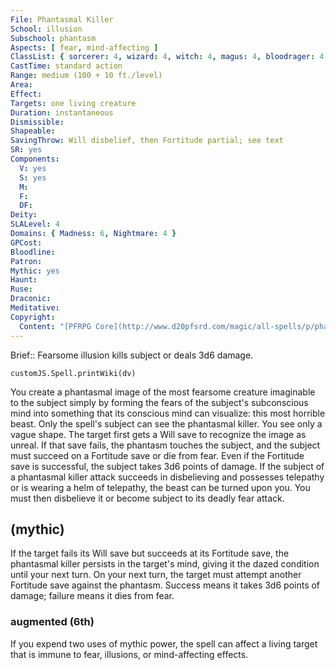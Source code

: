 ```yaml
---
File: Phantasmal Killer
School: illusion
Subschool: phantasm
Aspects: [ fear, mind-affecting ]
ClassList: { sorcerer: 4, wizard: 4, witch: 4, magus: 4, bloodrager: 4, psychic: 4, mesmerist: 4, spiritualist: 4, medium: 3 }
CastTime: standard action
Range: medium (100 + 10 ft./level)
Area: 
Effect: 
Targets: one living creature
Duration: instantaneous
Dismissible: 
Shapeable: 
SavingThrow: Will disbelief, then Fortitude partial; see text
SR: yes
Components:
  V: yes
  S: yes
  M: 
  F: 
  DF: 
Deity: 
SLALevel: 4
Domains: { Madness: 6, Nightmare: 4 }
GPCost: 
Bloodline: 
Patron: 
Mythic: yes
Haunt: 
Ruse: 
Draconic: 
Meditative: 
Copyright:
  Content: "[PFRPG Core](http://www.d20pfsrd.com/magic/all-spells/p/phantasmal-killer)"
---
```

Brief:: Fearsome illusion kills subject or deals 3d6 damage.

```dataviewjs
customJS.Spell.printWiki(dv)
```

You create a phantasmal image of the most fearsome creature imaginable to the subject simply by forming the fears of the subject's subconscious mind into something that its conscious mind can visualize: this most horrible beast. Only the spell's subject can see the phantasmal killer. You see only a vague shape. The target first gets a Will save to recognize the image as unreal. If that save fails, the phantasm touches the subject, and the subject must succeed on a Fortitude save or die from fear.  Even if the Fortitude save is successful, the subject takes 3d6 points of damage.  If the subject of a phantasmal killer attack succeeds in disbelieving and possesses telepathy or is wearing a helm of telepathy, the beast can be turned upon you. You must then disbelieve it or become subject to its deadly fear attack.


## (mythic)

If the target fails its Will save but succeeds at its Fortitude save, the phantasmal killer persists in the target's mind, giving it the dazed condition until your next turn. On your next turn, the target must attempt another Fortitude save against the phantasm. Success means it takes 3d6 points of damage; failure means it dies from fear.


### augmented (6th)

If you expend two uses of mythic power, the spell can affect a living target that is immune to fear, illusions, or mind-affecting effects.
